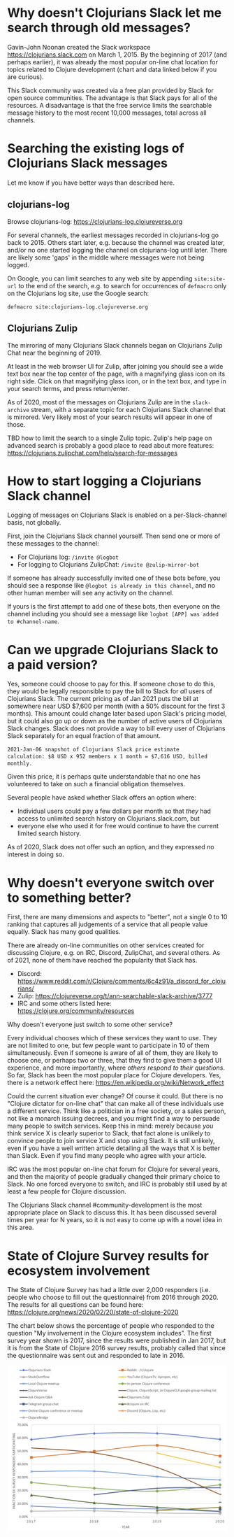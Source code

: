 # Why doesn't Clojurians Slack let me search through old messages?

Gavin-John Noonan created the Slack workspace
https://clojurians.slack.com on March 1, 2015.  By the beginning of
2017 (and perhaps earlier), it was already the most popular on-line
chat location for topics related to Clojure development (chart and
data linked below if you are curious).

This Slack community was created via a free plan provided by Slack for
open source communities.  The advantage is that Slack pays for all of
the resources.  A disadvantage is that the free service limits the
searchable message history to the most recent 10,000 messages, total
across all channels.


# Searching the existing logs of Clojurians Slack messages

Let me know if you have better ways than described here.

## clojurians-log

Browse clojurians-log: https://clojurians-log.clojureverse.org

For several channels, the earliest messages recorded in clojurians-log
go back to 2015.  Others start later, e.g. because the channel was
created later, and/or no one started logging the channel on
clojurians-log until later.  There are likely some 'gaps' in the
middle where messages were not being logged.

On Google, you can limit searches to any web site by appending
`site:site-url` to the end of the search, e.g. to search for
occurrences of `defmacro` only on the Clojurians log site, use the
Google search:

```
defmacro site:clojurians-log.clojureverse.org
```

## Clojurians Zulip

The mirroring of many Clojurians Slack channels began on Clojurians
Zulip Chat near the beginning of 2019.

At least in the web browser UI for Zulip, after joining you should see
a wide text box near the top center of the page, with a magnifying
glass icon on its right side.  Click on that magnifying glass icon, or
in the text box, and type in your search terms, and press
return/enter.

As of 2020, most of the messages on Clojurians Zulip are in the
`slack-archive` stream, with a separate topic for each Clojurians
Slack channel that is mirrored.  Very likely most of your search
results will appear in one of those.

TBD how to limit the search to a single Zulip topic.  Zulip's help
page on advanced search is probably a good place to read about more
features: https://clojurians.zulipchat.com/help/search-for-messages


# How to start logging a Clojurians Slack channel

Logging of messages on Clojurians Slack is enabled on a
per-Slack-channel basis, not globally.

First, join the Clojurians Slack channel yourself.  Then send one or
more of these messages to the channel:

+ For Clojurians log: `/invite @logbot`
+ For logging to Clojurians ZulipChat: `/invite @zulip-mirror-bot`

If someone has already successfully invited one of these bots before,
you should see a response like `@logbot is already in this channel`,
and no other human member will see any activity on the channel.

If yours is the first attempt to add one of these bots, then everyone
on the channel including you should see a message like `logbot [APP]
was added to #channel-name`.


# Can we upgrade Clojurians Slack to a paid version?

Yes, someone could choose to pay for this.  If someone chose to do
this, they would be legally responsible to pay the bill to Slack for
_all_ users of Clojurians Slack.  The current pricing as of Jan 2021
puts the bill at somewhere near USD $7,600 per month (with a 50%
discount for the first 3 months).  This amount could change later
based upon Slack's pricing model, but it could also go up or down as
the number of active users of Clojurians Slack changes.  Slack does
not provide a way to bill every user of Clojurians Slack separately
for an equal fraction of that amount.

    2021-Jan-06 snapshot of Clojurians Slack price estimate
    calculation: $8 USD x 952 members x 1 month = $7,616 USD, billed
    monthly.

Given this price, it is perhaps quite understandable that no one has
volunteered to take on such a financial obligation themselves.

Several people have asked whether Slack offers an option where:

+ Individual users could pay a few dollars per month so that _they_
  had access to unlimited search history on Clojurians.slack.com, but
+ everyone else who used it for free would continue to have the
  current limited search history.

As of 2020, Slack does not offer such an option, and they expressed no
interest in doing so.


# Why doesn't everyone switch over to something better?

First, there are many dimensions and aspects to "better", not a single
0 to 10 ranking that captures all judgements of a service that all
people value equally.  Slack has many good qualities.

There are already on-line communities on other services created for
discussing Clojure, e.g. on IRC, Discord, ZulipChat, and several
others.  As of 2021, none of them have reached the popularity that
Slack has.

+ Discord:
  https://www.reddit.com/r/Clojure/comments/6c4z91/a_discord_for_clojurians/
+ Zulip: https://clojureverse.org/t/ann-searchable-slack-archive/3777
+ IRC and some others listed here: https://clojure.org/community/resources

Why doesn't everyone just switch to some other service?

Every individual chooses which of these services they want to use.
They are not limited to one, but few people want to participate in 10
of them simultaneously.  Even if someone is aware of all of them, they
are likely to choose one, or perhaps two or three, that they find to
give them a good UI experience, and more importantly, where _others
respond to their questions_.  So far, Slack has been the most popular
place for Clojure developers.  Yes, there is a network effect here:
https://en.wikipedia.org/wiki/Network_effect

Could the current situation ever change?  Of course it could.  But
there is no "Clojure dictator for on-line chat" that can make all of
these individuals use a different service.  Think like a politician in
a free society, or a sales person, not like a monarch issuing decrees,
and you might find a way to persuade many people to switch services.
Keep this in mind: merely because _you_ think service X is clearly
superior to Slack, that fact alone is unlikely to convince people to
join service X and stop using Slack.  It is still unlikely, even if
you have a well written article detailing all the ways that X is
better than Slack.  Even if you find many people who agree with your
article.

IRC was the most popular on-line chat forum for Clojure for several
years, and then the majority of people gradually changed their primary
choice to Slack.  No one forced everyone to switch, and IRC is
probably still used by at least a few people for Clojure discussion.

The Clojurians Slack channel #community-development is the most
appropriate place on Slack to discuss this.  It has been discussed
several times per year for N years, so it is not easy to come up with
a novel idea in this area.


# State of Clojure Survey results for ecosystem involvement

The State of Clojure Survey has had a little over 2,000 responders
(i.e. people who choose to fill out the questionnaire) from 2016
through 2020.  The results for all questions can be found here:
https://clojure.org/news/2020/02/20/state-of-clojure-2020

The chart below shows the percentage of people who responded to the
question "My involvement in the Clojure ecosystem includes".  The
first survey year shown is 2017, since the results were published in
Jan 2017, but it is from the State of Clojure 2016 survey results,
probably called that since the questionnaire was sent out and
responded to late in 2016.

![ecosystem-involvement-survey-results](clojure-survey-ecosystem-involvement-chart.png)
